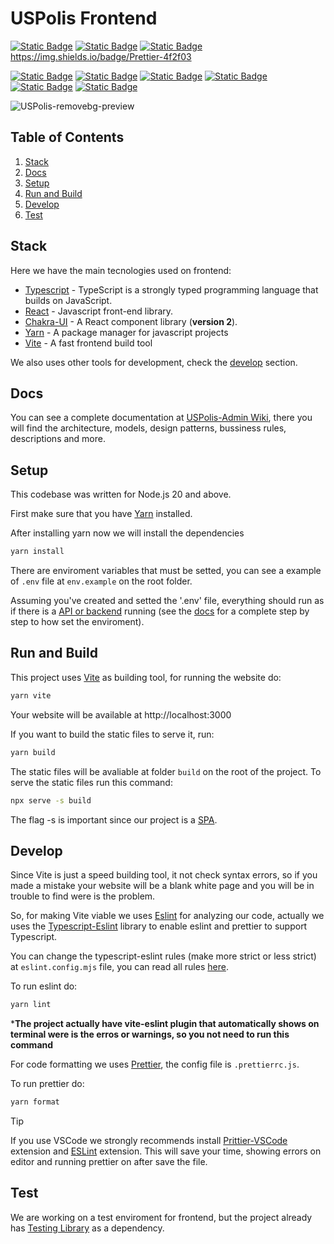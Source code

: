 # USPolis Frontend
[![Static Badge](https://img.shields.io/badge/Node-1eeb25)](https://nodejs.org/pt)
[![Static Badge](https://img.shields.io/badge/Typescript-035afc)](https://www.typescriptlang.org/)
[![Static Badge](https://img.shields.io/badge/React-408080)](https://react.dev/)
https://img.shields.io/badge/Prettier-4f2f03

[![Static Badge](https://img.shields.io/badge/Chackra-v2-408080)](https://v2.chakra-ui.com/)
[![Static Badge](https://img.shields.io/badge/Vite-961eeb)](https://vite.dev/)
[![Static Badge](https://img.shields.io/badge/Yarn-291eeb)](https://yarnpkg.com/)
[![Static Badge](https://img.shields.io/badge/Testing%20Library-a10303)](https://testing-library.com/docs/)
[![Static Badge](https://img.shields.io/badge/ESLint-24034f)](https://eslint.org/)
[![Static Badge](https://img.shields.io/badge/Prettier-4f2f03)](https://prettier.io/docs/)


![USPolis-removebg-preview](https://github.com/user-attachments/assets/c19e3ce9-646c-4404-926c-4115c4a5a0b8)


## Table of Contents
1. [Stack](#stack)
2. [Docs](#docs)
3. [Setup](#setup)
4. [Run and Build](#run-and-build)
5. [Develop](#develop)
6. [Test](#test)

## Stack
Here we have the main tecnologies used on frontend:
- [Typescript](https://www.typescriptlang.org/) - TypeScript is a strongly typed programming language that builds on JavaScript.
- [React](https://fastapi.tiangolo.com/) - Javascript front-end library.
- [Chakra-UI](https://v2.chakra-ui.com/) - A React component library (**version 2**).
- [Yarn](https://yarnpkg.com/) - A package manager for javascript projects
- [Vite](https://vite.dev/) - A fast frontend build tool

We also uses other tools for development, check the [develop](#develop) section.

## Docs

You can see a complete documentation at [USPolis-Admin Wiki](https://github.com/PCS-Poli-USP/USPolis-Admin/wiki), there you will find the architecture, models, design patterns, bussiness rules, descriptions and more.

## Setup

This codebase was written for Node.js 20 and above.

First make sure that you have [Yarn](https://yarnpkg.com/getting-started/install) installed.

After installing yarn now we will install the dependencies
```bash
yarn install
```

There are enviroment variables that must be setted, you can see a example of `.env` file at `env.example` on the root folder. 

Assuming you've created and setted the '.env' file, everything should run as if there is a [API or backend](https://github.com/PCS-Poli-USP/USPolis-Admin-Backend/tree/main) running (see the [docs](https://github.com/PCS-Poli-USP/USPolis-Admin/wiki) for a complete step by step to how set the enviroment).

## Run and Build

This project uses [Vite](https://vite.dev/) as building tool, for running the website do:

```bash
yarn vite
```

Your website will be available at http://localhost:3000

If you want to build the static files to serve it, run:
```bash
yarn build
```

The static files will be avaliable at folder `build` on the root of the project. To serve the static files run this command:

```bash
npx serve -s build
```

The flag -s is important since our project is a [SPA](https://developer.mozilla.org/en-US/docs/Glossary/SPA).

## Develop

Since Vite is just a speed building tool, it not check syntax errors, so if you made a mistake your website will be a blank white page and you will be in trouble to find were is the problem.

So, for making Vite viable we uses [Eslint](https://eslint.org/) for analyzing our code, actually we uses the [Typescript-Eslint](https://typescript-eslint.io/) library to enable eslint and prettier to support Typescript.

You can change the typescript-eslint rules (make more strict or less strict) at `eslint.config.mjs` file, you can read all rules [here](https://typescript-eslint.io/rules/).

To run eslint do:
```bash
yarn lint
```
***The project actually have vite-eslint plugin that automatically shows on terminal were is the erros or warnings, so you not need to run this command**

For code formatting we uses [Prettier](https://prettier.io/docs/), the config file is `.prettierrc.js`.

To run prettier do:
```bash
yarn format
```

> [!TIP]
> If you use VSCode we strongly recommends install [Prittier-VSCode](https://marketplace.visualstudio.com/items?itemName=esbenp.prettier-vscode) extension and [ESLint](https://marketplace.visualstudio.com/items?itemName=dbaeumer.vscode-eslint) extension. This will save your time, showing errors on editor and running prettier on after save the file.

## Test

We are working on a test enviroment for frontend, but the project already has [Testing Library](https://testing-library.com/docs/) as a dependency.
